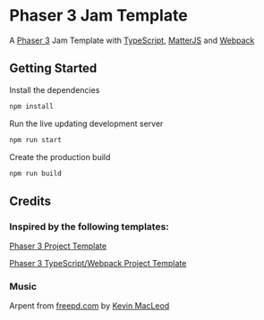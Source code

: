 # Phaser 3 Jam Template

A [Phaser 3](https://phaser.io/) Jam Template with [TypeScript](https://www.typescriptlang.org/), [MatterJS](https://brm.io/matter-js/) and [Webpack](https://webpack.js.org/)


## Getting Started 

Install the dependencies

```bash
npm install 
```

Run the live updating development server

```bash
npm run start
```

Create the production build

```bash
npm run build
```

## Credits

### Inspired by the following templates:

[Phaser 3 Project Template](https://github.com/photonstorm/phaser3-project-template)

[Phaser 3 TypeScript/Webpack Project Template](https://github.com/wtravO/phaser3-typescript-template)

### Music

Arpent from [freepd.com](https://freepd.com/electronic.php) by [Kevin MacLeod](https://incompetech.com/)